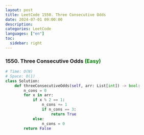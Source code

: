 ```yaml
---
layout: post
title: LeetCode 1550. Three Consecutive Odds
date: 2024-07-01 09:00:00
description:
categories: LeetCode
languages: ["en"]
toc:
  sidebar: right
---
```


### 1550. Three Consecutive Odds <font color="green">(Easy)</font>

```py
# Time: O(N)
# Space: O(1)
class Solution:
    def threeConsecutiveOdds(self, arr: List[int]) -> bool:
        n_cons = 0
        for x in arr:
            if x % 2 == 1:
                n_cons += 1
                if n_cons == 3:
                    return True
            else:
                n_cons = 0
        return False
```
